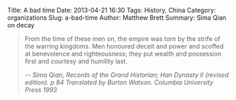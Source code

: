 Title: A bad time
Date: 2013-04-21 16:30
Tags: History, China
Category: organizations
Slug: a-bad-time
Author: Matthew Brett
Summary: Sima Qian on decay

> From the time of these men on, the empire was torn by the strife of the
> warring kingdoms. Men honoured deceit and power and scoffed at benevolence
> and righteousness; they put wealth and possession first and courtesy and
> humility last.
>
> -- <cite>Sima Qian, Records of the Grand Historian; Han Dynasty II (revised
> edition). p 84 Translated by Burton Watson.  Columbia University Press 1993
> </cite>
